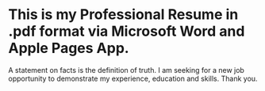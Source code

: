 # This is my Professional Resume in .pdf format via Microsoft Word and Apple Pages App.
<!-- Github Link: 'https://github.com/pmuzu/Resume.git' / -->
<!-- LinkedIn Link: 'https://www.linkedin.com/in/panagiotismouzoukos' -->
A statement on facts is the definition of truth.
I am seeking for a new job opportunity to demonstrate my experience, education and skills. 
Thank you.
